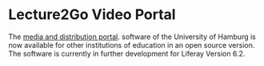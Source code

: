 #  Lecture2Go Video Portal

The [media and distribution portal](https://lecture2go.uni-hamburg.de). software of the University of Hamburg is now available for other institutions of education in an open source version. The software is currently in further development for Liferay Version 6.2.
